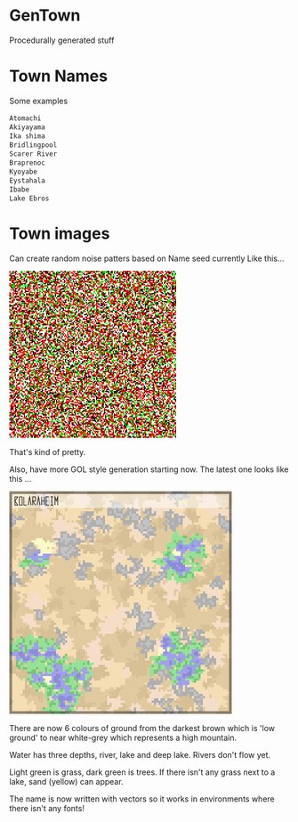 # GenTown
Procedurally generated stuff
# Town Names
Some examples
```
Atomachi
Akiyayama
Ika shima
Bridlingpool
Scarer River
Braprenoc
Kyoyabe
Eystahala
Ibabe
Lake Ebros
```
# Town images
Can create random noise patters based on Name seed currently
Like this... 

![random noise](https://github.com/TheRealCodeBeard/gentown/blob/master/images/test.png)

That's kind of pretty.

Also, have more GOL style generation starting now.
The latest one looks like this ...

![desert wasteland](https://github.com/TheRealCodeBeard/gentown/blob/master/images/map.png)

There are now 6 colours of ground from the darkest brown which is 'low ground' to near white-grey which represents a high mountain.

Water has three depths, river, lake and deep lake. Rivers don't flow yet.

Light green is grass, dark green is trees. If there isn't any grass next to a lake, sand (yellow) can appear.

The name is now written with vectors so it works in environments where there isn't any fonts!